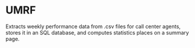 # UMRF
Extracts weekly performance data from .csv files for call center agents, stores it in an SQL database, and computes statistics places on a summary page.
